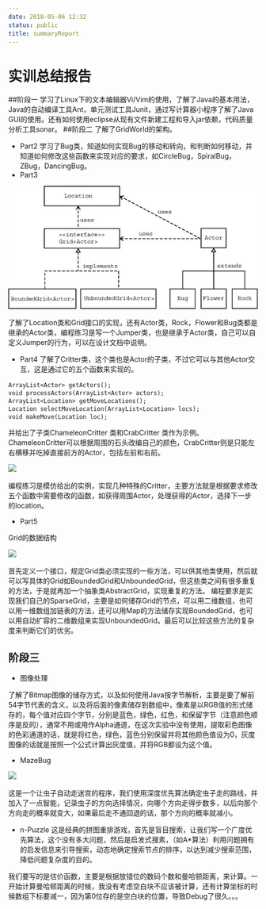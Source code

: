 ```yaml
---
date: 2018-05-06 12:32
status: public
title: summaryReport
---
```


# 实训总结报告
##阶段一
学习了Linux下的文本编辑器Vi/Vim的使用，了解了Java的基本用法，Java的自动编译工具Ant，单元测试工具Junit，通过写计算器小程序了解了Java GUI的使用。还有如何使用eclipse从现有文件新建工程和导入jar依赖，代码质量分析工具sonar。
##阶段二
了解了GridWorld的架构。
- Part2
学习了Bug类，知道如何实现Bug的移动和转向，和判断如何移动，并知道如何修改这些函数来实现对应的要求，如CircleBug，SpiralBug，ZBug，DancingBug。
- Part3

![](https://raw.githubusercontent.com/CurryYuan/Pictures/master/part3-relationships.jpg)

了解了Location类和Grid接口的实现，还有Actor类，Rock，Flower和Bug类都是继承的Actor类，编程练习是写一个Jumper类，也是继承于Actor类，自己可以自定义Jumper的行为，可以在设计文档中说明。
- Part4
了解了Critter类，这个类也是Actor的子类，不过它可以与其他Actor交互，这是通过它的五个函数来实现的。
```
ArrayList<Actor> getActors();
void processActors(ArrayList<Actor> actors);
ArrayList<Location> getMoveLocations();
Location selectMoveLocation(ArrayList<Location> locs);
void makeMove(Location loc);
```
并给出了子类ChameleonCritter 类和CrabCritter 类作为示例。ChameleonCritter可以根据周围的石头改编自己的颜色，CrabCritter则是只能左右横移并吃掉直接前方的Actor，包括左前和右前。

![](https://raw.githubusercontent.com/wiki/se-2018/se-2018.github.io/images/part4-actor-relationships.jpg)

编程练习是模仿给出的实例，实现几种特殊的Critter，主要方法就是根据要求修改五个函数中需要修改的函数，如获得周围Actor，处理获得的Actor，选择下一步的location。
- Part5 

Grid的数据结构

![](https://raw.githubusercontent.com/wiki/se-2018/se-2018.github.io/images/part5-grid-design.jpg)

首先定义一个接口，规定Grid类必须实现的一些方法，可以供其他类使用，然后就可以写具体的Grid如BoundedGrid和UnboundedGrid，但这些类之间有很多重复的方法，于是就再加一个抽象类AbstractGrid，实现重复的方法。
编程要求是实现我们自己的SparseGrid，主要是如何储存Grid的节点，可以用二维数组，也可以用一维数组加链表的方法，还可以用Map的方法储存实现BoundedGrid，也可以用自动扩容的二维数组来实现UnboundedGrid。最后可以比较这些方法的复杂度来判断它们的优劣。

## 阶段三
 - 图像处理
 
 了解了Bitmap图像的储存方式，以及如何使用Java按字节解析，主要是要了解前54字节代表的含义，以及将后面的像素储存到数组中，像素是以RGB值的形式储存的，每个值对应四个字节，分别是蓝色，绿色，红色，和保留字节（注意颜色顺序是反的），通常不用或用作Alpha通道，在这次实验中没有使用，提取彩色图像的色彩通道的话，就是将红色，绿色，蓝色分别保留并将其他颜色值设为0，灰度图像的话就是按照一个公式计算出灰度值，并将RGB都设为这个值。
 - MazeBug
 
![](https://raw.githubusercontent.com/wiki/se-2018/se-2018.github.io/images/maze-relationships-tree.jpg)

 这是一个让虫子自动走迷宫的程序，我们使用深度优先算法确定虫子走的路线，并加入了一点智能，记录虫子的方向选择情况，向哪个方向走得步数多，以后向那个方向走的概率就变大，如果最后走不通回退的话，那个方向的概率就减小。
 - n-Puzzle
 这是经典的拼图重排游戏，首先是盲目搜索，让我们写一个广度优先算法，这个没有多大问题，然后是启发式搜素，（如A*算法）利用问题拥有的启发信息来引导搜索，动态地确定搜索节点的排序，以达到减少搜索范围，降低问题复杂度的目的。
 
 我们要写的是估价函数，主要是根据放错位的数码个数和曼哈顿距离，来计算。一开始计算曼哈顿距离的时候，我没有考虑空白块不应该被计算，还有计算坐标的时候数组下标要减一，因为第0位存的是空白块的位置，导致Debug了很久。。。
